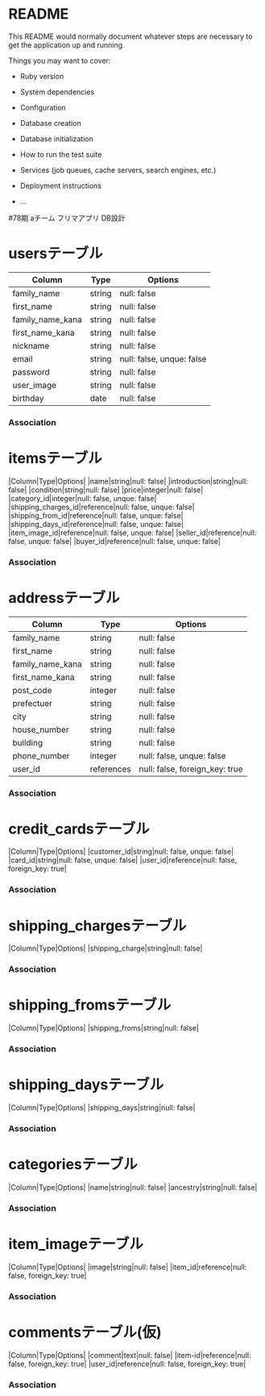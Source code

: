 # README

This README would normally document whatever steps are necessary to get the
application up and running.

Things you may want to cover:

* Ruby version

* System dependencies

* Configuration

* Database creation

* Database initialization

* How to run the test suite

* Services (job queues, cache servers, search engines, etc.)

* Deployment instructions

* ...

#78期 aチーム フリマアプリ DB設計
# usersテーブル
|Column|Type|Options|
|------|----|-------|
|family_name|string|null: false|
|first_name|string|null: false|
|family_name_kana|string|null: false|
|first_name_kana|string|null: false|
|nickname|string|null: false|
|email|string|null: false, unque: false|
|password|string|null: false|
|user_image|string|null: false|
|birthday|date|null: false|
### Association

# itemsテーブル
|Column|Type|Options|
|name|string|null: false|
|introduction|string|null: false|
|condition|string|null: false|
|price|integer|null: false|
|category_id|integer|null: false, unque: false|
|shipping_charges_id|reference|null: false, unque: false|
|shipping_from_id|reference|null: false, unque: false|
|shipping_days_id|reference|null: false, unque: false|
|item_image_id|reference|null: false, unque: false|
|seller_id|reference|null: false, unque: false|
|buyer_id|reference|null: false, unque: false|
### Association

# addressテーブル
|Column|Type|Options|
|------|----|-------|
|family_name|string|null: false|
|first_name|string|null: false|
|family_name_kana|string|null: false|
|first_name_kana|string|null: false|
|post_code|integer|null: false|
|prefectuer|string|null: false|
|city|string|null: false|
|house_number|string|null: false|
|building|string|null: false|
|phone_number|integer|null: false, unque: false|
|user_id|references|null: false, foreign_key: true|
### Association

# credit_cardsテーブル
|Column|Type|Options|
|customer_id|string|null: false, unque: false|
|card_id|string|null: false, unque: false|
|user_id|reference|null: false, foreign_key: true|
### Association

# shipping_chargesテーブル
|Column|Type|Options|
|shipping_charge|string|null: false|
### Association

# shipping_fromsテーブル
|Column|Type|Options|
|shipping_froms|string|null: false|
### Association

# shipping_daysテーブル
|Column|Type|Options|
|shipping_days|string|null: false|
### Association

# categoriesテーブル
|Column|Type|Options|
|name|string|null: false|
|ancestry|string|null: false|
### Association

# item_imageテーブル
|Column|Type|Options|
|image|string|null: false|
|item_id|reference|null: false, foreign_key: true|
### Association

# commentsテーブル(仮)
|Column|Type|Options|
|comment|text|null: false|
|item-id|reference|null: false, foreign_key: true|
|user_id|reference|null: false, foreign_key: true|
### Association
